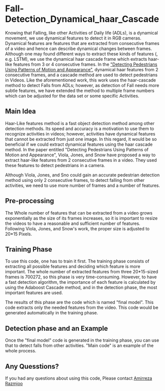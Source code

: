 # Fall-Detection_Dynamical_haar_Cascade
Knowing that Falling, like other Activities of Daily life (ADLs), is a dynamical movement, we use dynamical features to detect it in RGB cameras. Dynamical features are features that are extracted from consecutive frames of a video and hence can describe dynamical changes between frames. Although one may found different ways to extract these kinds of features (, e.g. LSTM), we use the dynamical haar cascade frame which extracts haar-like features from 3 or 4 consecutive frames. In the ["Detecting Pedestrians Using Patterns of
Motion and Appearance"](https://ieeexplore.ieee.org/document/1238422), dynamical haar features from 2 consecutive frames, and a cascade method are used to detect pedestrians in Videos. Like the aforementioned work, this work uses the haar-cascade method to detect Falls from ADLs; however, as detection of Fall needs more subtle features, we have extended the method to multiple frame numbers which can be adjusted for the data set or some specific Activities.

## Main Idea
Haar-Like features method is a fast object detection method among other detection methods. Its speed and accuracy is a motivation to use them to recognize activities in videos; however, activities have dynamical features that cannot be extracted from just one image. In this regard, it would be so beneficial if we could extract dynamical features using the haar cascade method. In the paper entitled "Detecting Pedestrians Using Patterns of
Motion and Appearance", Viola, Jones, and Snow have proposed a way to extract haar-like features from 2 consecutive frames in a video. They used these features to detect pedestrians in a camera. 

Although Viola, Jones, and Sno could gain an accurate pedestrian detection method using only 2 consecutive frames, to detect falling from other activities, we need to use more number of frames and a number of features. 

## Pre-processing

The Whole number of features that can be extracted from a video grows exponentially as the size of its frames increases, so it is important to resize the videos to have a reasonable and sufficient number of features. Following Viola, Jones, and Snow's work, the proper size is adjusted to 20*15 Pixels. 


## Training Phase
To use this code, one has to train it first. The training phase consists of extracting all possible features and deciding which feature is more important. The whole number of extracted features from three 20*15-sized frames is 700272, so this phase is very time-consuming. However, to have a fast detection algorithm, the importance of each feature is calculated by using the Adaboost Cascade method, and in the detection phase, the most important features are used. 

The results of this phase are the code which is named "final model". This code extracts only the needed features from the video. This code would be generated automatically in the training phase. 

## Detection phase and an Example
Once the "final model" code is generated in the training phase, you can use that to detect falls from other activities. "Main code" is an example of the whole process. 
 
 ## Any Quesstions?
 If you had any questions about using this code, Please contact [Amirreza Razmjoo](mailto:amirreza.razmjoo@gmail.com?subject=[GitHub]%20Fall%20Detection%20Using%20Haar%20Features )
